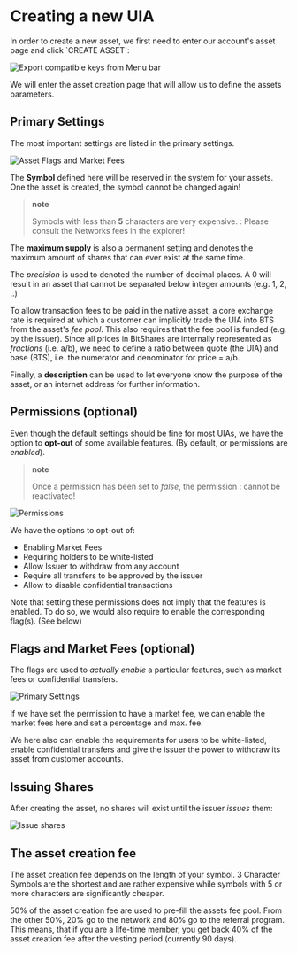 Creating a new UIA
==================

In order to create a new asset, we first need to enter our account's
asset page and click \`CREATE ASSET\`:

![Export compatible keys from Menu bar](uia-create-step1.png)

We will enter the asset creation page that will allow us to define the
assets parameters.

Primary Settings
----------------

The most important settings are listed in the primary settings.

![Asset Flags and Market Fees](uia-create-flags-marketfees.png)

The **Symbol** defined here will be reserved in the system for your
assets. One the asset is created, the symbol cannot be changed again!

> **note**
>
> Symbols with less than **5** characters are very expensive.
> :   Please consult the Networks fees in the explorer!
>
The **maximum supply** is also a permanent setting and denotes the
maximum amount of shares that can ever exist at the same time.

The *precision* is used to denoted the number of decimal places. A 0
will result in an asset that cannot be separated below integer amounts
(e.g. 1, 2, ..)

To allow transaction fees to be paid in the native asset, a core
exchange rate is required at which a customer can implicitly trade the
UIA into BTS from the asset's *fee pool*. This also requires that the
fee pool is funded (e.g. by the issuer). Since all prices in BitShares
are internally represented as *fractions* (i.e. a/b), we need to define
a ratio between quote (the UIA) and base (BTS), i.e. the numerator and
denominator for price = a/b.

Finally, a **description** can be used to let everyone know the purpose
of the asset, or an internet address for further information.

Permissions (optional)
----------------------

Even though the default settings should be fine for most UIAs, we have
the option to **opt-out** of some available features. (By default, or
permissions are *enabled*).

> **note**
>
> Once a permission has been set to *false*, the permission
> :   cannot be reactivated!
>
![Permissions](uia-create-permissions.png)

We have the options to opt-out of:

-   Enabling Market Fees
-   Requiring holders to be white-listed
-   Allow Issuer to withdraw from any account
-   Require all transfers to be approved by the issuer
-   Allow to disable confidential transactions

Note that setting these permissions does not imply that the features is
enabled. To do so, we would also require to enable the corresponding
flag(s). (See below)

Flags and Market Fees (optional)
--------------------------------

The flags are used to *actually enable* a particular features, such as
market fees or confidential transfers.

![Primary Settings](uia-create-primary-settings.png)

If we have set the permission to have a market fee, we can enable the
market fees here and set a percentage and max. fee.

We here also can enable the requirements for users to be white-listed,
enable confidential transfers and give the issuer the power to withdraw
its asset from customer accounts.

Issuing Shares
--------------

After creating the asset, no shares will exist until the issuer *issues*
them:

![Issue shares](uia-create-issue-1.png)

The asset creation fee
----------------------

The asset creation fee depends on the length of your symbol. 3 Character
Symbols are the shortest and are rather expensive while symbols with 5
or more characters are significantly cheaper.

50% of the asset creation fee are used to pre-fill the assets fee pool.
From the other 50%, 20% go to the network and 80% go to the referral
program. This means, that if you are a life-time member, you get back
40% of the asset creation fee after the vesting period (currently 90
days).

